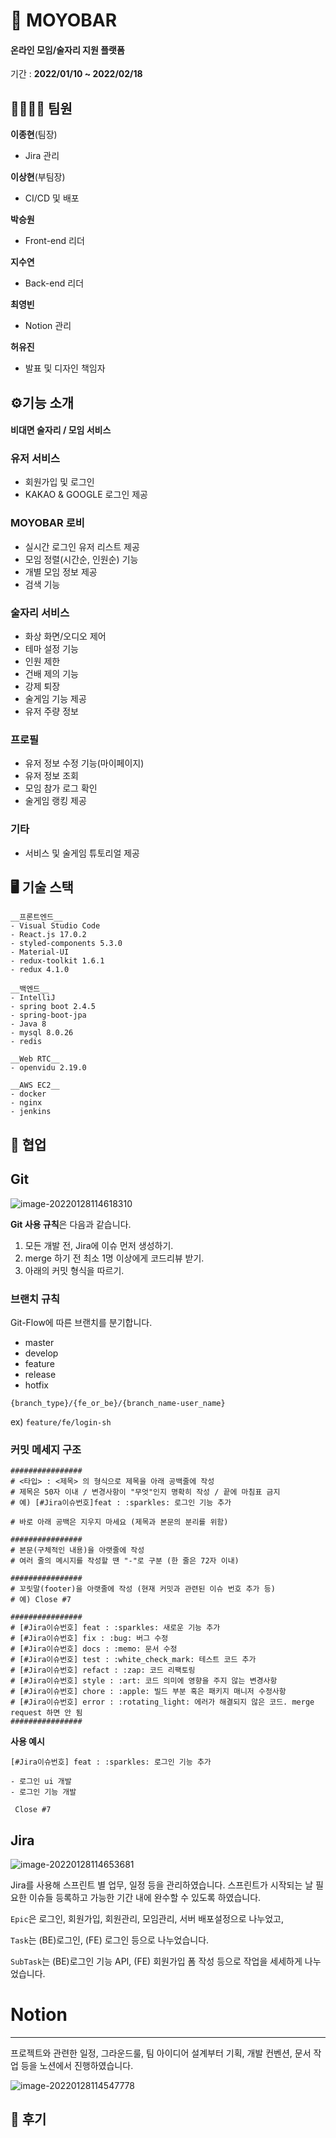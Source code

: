 # 🍻 MOYOBAR

#### 온라인 모임/술자리 지원 플랫폼

기간 : **2022/01/10 ~ 2022/02/18**



## 👩‍👩‍👦‍👦 팀원

**이종현**(팀장)

- Jira 관리

**이상현**(부팀장)

- CI/CD 및 배포

**박승원**

- Front-end 리더

**지수연**

- Back-end 리더

**최영빈**

- Notion 관리

**허유진**

- 발표 및 디자인 책임자



## ⚙︎기능 소개

#### 비대면 술자리 / 모임 서비스



### **유저 서비스**

- 회원가입 및 로그인
- KAKAO & GOOGLE 로그인 제공

### **MOYOBAR 로비**

- 실시간 로그인 유저 리스트 제공
- 모임 정렬(시간순, 인원순) 기능
- 개별 모임 정보 제공
- 검색 기능

### **술자리 서비스**

- 화상 화면/오디오 제어
- 테마 설정 기능
- 인원 제한
- 건배 제의 기능
- 강제 퇴장
- 술게임 기능 제공
- 유저 주량 정보

### **프로필**

- 유저 정보 수정 기능(마이페이지)
- 유저 정보 조회
- 모임 참가 로그 확인
- 술게임 랭킹 제공

### **기타**

- 서비스 및 술게임 튜토리얼 제공

## 🖥 기술 스택

```
__프론트엔드__
- Visual Studio Code
- React.js 17.0.2
- styled-components 5.3.0
- Material-UI
- redux-toolkit 1.6.1
- redux 4.1.0

__백엔드__
- IntelliJ
- spring boot 2.4.5
- spring-boot-jpa
- Java 8
- mysql 8.0.26
- redis

__Web RTC__
- openvidu 2.19.0

__AWS EC2__
- docker
- nginx
- jenkins
```



## 🌆 협업

## Git

![image-20220128114618310](README.assets/image-20220128114618310.png)

**Git 사용 규칙**은 다음과 같습니다.

1. 모든 개발 전, Jira에 이슈 먼저 생성하기.
2. merge 하기 전 최소 1명 이상에게 코드리뷰 받기.
3. 아래의 커밋 형식을 따르기.



### 브랜치 규칙

Git-Flow에 따른 브랜치를 분기합니다.

- master
- develop
- feature
- release
- hotfix

```
{branch_type}/{fe_or_be}/{branch_name-user_name}
```

ex) `feature/fe/login-sh`



### 커밋 메세지 구조

```
################
# <타입> : <제목> 의 형식으로 제목을 아래 공백줄에 작성
# 제목은 50자 이내 / 변경사항이 "무엇"인지 명확히 작성 / 끝에 마침표 금지
# 예) [#Jira이슈번호]feat : :sparkles: 로그인 기능 추가

# 바로 아래 공백은 지우지 마세요 (제목과 본문의 분리를 위함)

################
# 본문(구체적인 내용)을 아랫줄에 작성
# 여러 줄의 메시지를 작성할 땐 "-"로 구분 (한 줄은 72자 이내)

################
# 꼬릿말(footer)을 아랫줄에 작성 (현재 커밋과 관련된 이슈 번호 추가 등)
# 예) Close #7

################
# [#Jira이슈번호] feat : :sparkles: 새로운 기능 추가
# [#Jira이슈번호] fix : :bug: 버그 수정
# [#Jira이슈번호] docs : :memo: 문서 수정
# [#Jira이슈번호] test : :white_check_mark: 테스트 코드 추가
# [#Jira이슈번호] refact : :zap: 코드 리팩토링
# [#Jira이슈번호] style : :art: 코드 의미에 영향을 주지 않는 변경사항
# [#Jira이슈번호] chore : :apple: 빌드 부분 혹은 패키지 매니저 수정사항
# [#Jira이슈번호] error : :rotating_light: 에러가 해결되지 않은 코드. merge request 하면 안 됨
################
```

**사용 예시**

```
[#Jira이슈번호] feat : :sparkles: 로그인 기능 추가

- 로그인 ui 개발
- 로그인 기능 개발

 Close #7
```



## Jira

![image-20220128114653681](README.assets/image-20220128114653681.png)

Jira를 사용해 스프린트 별 업무, 일정 등을 관리하였습니다. 스프린트가 시작되는 날 필요한 이슈들 등록하고 가능한 기간 내에 완수할 수 있도록 하였습니다.

`Epic`은 로그인, 회원가입, 회원관리, 모임관리, 서버 배포설정으로 나누었고,

`Task`는 (BE)로그인, (FE) 로그인 등으로 나누었습니다.

`SubTask`는 (BE)로그인 기능 API, (FE) 회원가입 폼 작성 등으로 작업을 세세하게 나누었습니다.

# Notion

------

프로젝트와 관련한 일정, 그라운드룰, 팀 아이디어 설계부터 기획, 개발 컨벤션, 문서 작업 등을 노션에서 진행하였습니다.

![image-20220128114547778](README.assets/image-20220128114547778.png)

## 💭 후기
